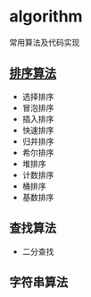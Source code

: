 # algorithm
常用算法及代码实现

## [排序算法](./Sort)

- 选择排序
- 冒泡排序
- 插入排序
- 快速排序
- 归并排序
- 希尔排序
- 堆排序
- 计数排序
- 桶排序
- 基数排序


## 查找算法

- 二分查找

## 字符串算法
